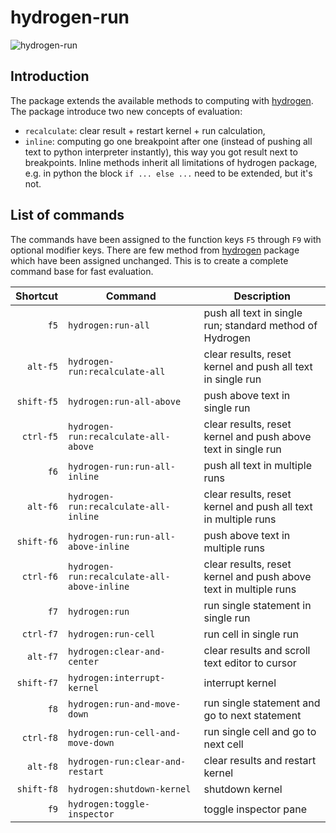 # hydrogen-run

![hydrogen-run](https://github.com/bacadra/hydrogen-run/blob/master/assets/hydrogen-run.gif?raw=true)

## Introduction

The package extends the available methods to computing with [hydrogen](https://atom.io/packages/hydrogen). The package introduce two new concepts of evaluation:

* `recalculate`: clear result + restart kernel + run calculation,
* `inline`: computing go one breakpoint after one (instead of pushing all text to python interpreter instantly), this way you got result next to breakpoints. Inline methods inherit all limitations of hydrogen package, e.g. in python the block `if ... else ...` need to be extended, but it's not.


## List of commands

The commands have been assigned to the function keys `F5` through `F9` with optional modifier keys. There are few method from [hydrogen](https://atom.io/packages/hydrogen) package which have been assigned unchanged. This is to create a complete command base for fast evaluation.

| Shortcut | Command | Description |
| -: | - | - |
| `f5` | `hydrogen:run-all` | push all text in single run; standard method of Hydrogen |
| `alt-f5` | `hydrogen-run:recalculate-all` | clear results, reset kernel and push all text in single run |
| `shift-f5` | `hydrogen:run-all-above` | push above text in single run |
| `ctrl-f5` | `hydrogen-run:recalculate-all-above` | clear results, reset kernel and push above text in single run |
| `f6` | `hydrogen-run:run-all-inline` | push all text in multiple runs |
| `alt-f6` | `hydrogen-run:recalculate-all-inline` | clear results, reset kernel and push all text in multiple runs |
| `shift-f6` | `hydrogen-run:run-all-above-inline` | push above text in multiple runs |
| `ctrl-f6` | `hydrogen-run:recalculate-all-above-inline` | clear results, reset kernel and push above text in multiple runs  |
| `f7` | `hydrogen:run` | run single statement in single run |
| `ctrl-f7` | `hydrogen:run-cell` | run cell in single run |
| `alt-f7` | `hydrogen:clear-and-center` | clear results and scroll text editor to cursor |
| `shift-f7` | `hydrogen:interrupt-kernel` | interrupt kernel |
| `f8` | `hydrogen:run-and-move-down` | run single statement and go to next statement |
| `ctrl-f8` | `hydrogen:run-cell-and-move-down` | run single cell and go to next cell |
| `alt-f8` | `hydrogen-run:clear-and-restart` | clear results and restart kernel |
| `shift-f8` | `hydrogen:shutdown-kernel` | shutdown kernel |
| `f9` | `hydrogen:toggle-inspector` | toggle inspector pane |
